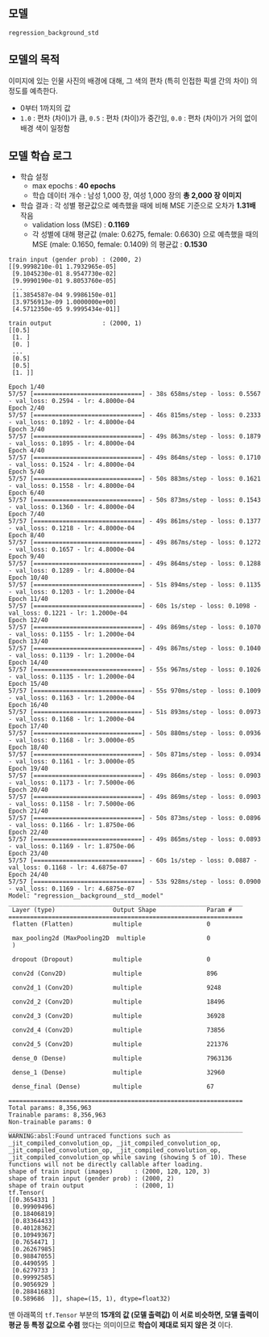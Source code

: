 ## 모델
```regression_background_std```

## 모델의 목적
이미지에 있는 인물 사진의 배경에 대해, 그 색의 편차 (특히 인접한 픽셀 간의 차이) 의 정도를 예측한다.
* 0부터 1까지의 값
* ```1.0``` : 편차 (차이)가 큼, ```0.5``` : 편차 (차이)가 중간임, ```0.0``` : 편차 (차이)가 거의 없이 배경 색이 일정함

## 모델 학습 로그
* 학습 설정
  * max epochs : **40 epochs**
  * 학습 데이터 개수 : 남성 1,000 장, 여성 1,000 장의 **총 2,000 장 이미지**
* 학습 결과 : 각 성별 평균값으로 예측했을 때에 비해 MSE 기준으로 오차가 **1.31배** 작음
  * validation loss (MSE) : **0.1169**
  * 각 성별에 대해 평균값 (male: 0.6275, female: 0.6630) 으로 예측했을 때의 MSE (male: 0.1650, female: 0.1409) 의 평균값 : **0.1530** 

```
train input (gender prob) : (2000, 2)
[[9.9998210e-01 1.7932965e-05]
 [9.1045230e-01 8.9547730e-02]
 [9.9990190e-01 9.8053760e-05]
 ...
 [1.3854587e-04 9.9986150e-01]
 [3.9756913e-09 1.0000000e+00]
 [4.5712350e-05 9.9995434e-01]]

train output              : (2000, 1)
[[0.5]
 [1. ]
 [0. ]
 ...
 [0.5]
 [0.5]
 [1. ]]

Epoch 1/40
57/57 [==============================] - 38s 658ms/step - loss: 0.5567 - val_loss: 0.2594 - lr: 4.8000e-04
Epoch 2/40
57/57 [==============================] - 46s 815ms/step - loss: 0.2333 - val_loss: 0.1892 - lr: 4.8000e-04
Epoch 3/40
57/57 [==============================] - 49s 863ms/step - loss: 0.1879 - val_loss: 0.1895 - lr: 4.8000e-04
Epoch 4/40
57/57 [==============================] - 49s 864ms/step - loss: 0.1710 - val_loss: 0.1524 - lr: 4.8000e-04
Epoch 5/40
57/57 [==============================] - 50s 883ms/step - loss: 0.1621 - val_loss: 0.1558 - lr: 4.8000e-04
Epoch 6/40
57/57 [==============================] - 50s 873ms/step - loss: 0.1543 - val_loss: 0.1360 - lr: 4.8000e-04
Epoch 7/40
57/57 [==============================] - 49s 861ms/step - loss: 0.1377 - val_loss: 0.1218 - lr: 4.8000e-04
Epoch 8/40
57/57 [==============================] - 49s 867ms/step - loss: 0.1272 - val_loss: 0.1657 - lr: 4.8000e-04
Epoch 9/40
57/57 [==============================] - 49s 864ms/step - loss: 0.1288 - val_loss: 0.1289 - lr: 4.8000e-04
Epoch 10/40
57/57 [==============================] - 51s 894ms/step - loss: 0.1135 - val_loss: 0.1203 - lr: 1.2000e-04
Epoch 11/40
57/57 [==============================] - 60s 1s/step - loss: 0.1098 - val_loss: 0.1221 - lr: 1.2000e-04
Epoch 12/40
57/57 [==============================] - 49s 869ms/step - loss: 0.1070 - val_loss: 0.1155 - lr: 1.2000e-04
Epoch 13/40
57/57 [==============================] - 49s 867ms/step - loss: 0.1040 - val_loss: 0.1139 - lr: 1.2000e-04
Epoch 14/40
57/57 [==============================] - 55s 967ms/step - loss: 0.1026 - val_loss: 0.1135 - lr: 1.2000e-04
Epoch 15/40
57/57 [==============================] - 55s 970ms/step - loss: 0.1009 - val_loss: 0.1163 - lr: 1.2000e-04
Epoch 16/40
57/57 [==============================] - 51s 893ms/step - loss: 0.0973 - val_loss: 0.1168 - lr: 1.2000e-04
Epoch 17/40
57/57 [==============================] - 50s 880ms/step - loss: 0.0936 - val_loss: 0.1168 - lr: 3.0000e-05
Epoch 18/40
57/57 [==============================] - 50s 871ms/step - loss: 0.0934 - val_loss: 0.1161 - lr: 3.0000e-05
Epoch 19/40
57/57 [==============================] - 49s 866ms/step - loss: 0.0903 - val_loss: 0.1173 - lr: 7.5000e-06
Epoch 20/40
57/57 [==============================] - 49s 869ms/step - loss: 0.0903 - val_loss: 0.1158 - lr: 7.5000e-06
Epoch 21/40
57/57 [==============================] - 50s 873ms/step - loss: 0.0896 - val_loss: 0.1166 - lr: 1.8750e-06
Epoch 22/40
57/57 [==============================] - 49s 865ms/step - loss: 0.0893 - val_loss: 0.1169 - lr: 1.8750e-06
Epoch 23/40
57/57 [==============================] - 60s 1s/step - loss: 0.0887 - val_loss: 0.1168 - lr: 4.6875e-07
Epoch 24/40
57/57 [==============================] - 53s 928ms/step - loss: 0.0900 - val_loss: 0.1169 - lr: 4.6875e-07
Model: "regression__background__std__model"
_________________________________________________________________
 Layer (type)                Output Shape              Param #
=================================================================
 flatten (Flatten)           multiple                  0

 max_pooling2d (MaxPooling2D  multiple                 0
 )

 dropout (Dropout)           multiple                  0

 conv2d (Conv2D)             multiple                  896

 conv2d_1 (Conv2D)           multiple                  9248

 conv2d_2 (Conv2D)           multiple                  18496

 conv2d_3 (Conv2D)           multiple                  36928

 conv2d_4 (Conv2D)           multiple                  73856

 conv2d_5 (Conv2D)           multiple                  221376

 dense_0 (Dense)             multiple                  7963136

 dense_1 (Dense)             multiple                  32960

 dense_final (Dense)         multiple                  67

=================================================================
Total params: 8,356,963
Trainable params: 8,356,963
Non-trainable params: 0
_________________________________________________________________
WARNING:absl:Found untraced functions such as _jit_compiled_convolution_op, _jit_compiled_convolution_op, _jit_compiled_convolution_op, _jit_compiled_convolution_op, _jit_compiled_convolution_op while saving (showing 5 of 10). These functions will not be directly callable after loading.
shape of train input (images)      : (2000, 120, 120, 3)
shape of train input (gender prob) : (2000, 2)
shape of train output              : (2000, 1)
tf.Tensor(
[[0.3654331 ]
 [0.99909496]
 [0.18406819]
 [0.83364433]
 [0.40128362]
 [0.10949367]
 [0.7654471 ]
 [0.26267985]
 [0.98847055]
 [0.4490595 ]
 [0.6279733 ]
 [0.99992585]
 [0.9056929 ]
 [0.28841683]
 [0.589686  ]], shape=(15, 1), dtype=float32)
```

맨 아래쪽의 ```tf.Tensor``` 부분의 **15개의 값 (모델 출력값) 이 서로 비슷하면, 모델 출력이 평균 등 특정 값으로 수렴** 했다는 의미이므로 **학습이 제대로 되지 않은 것** 이다.